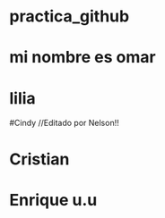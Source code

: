 # practica_github

# mi nombre es omar
# lilia
#Cindy
//Editado por Nelson!!
# Cristian



# Enrique u.u